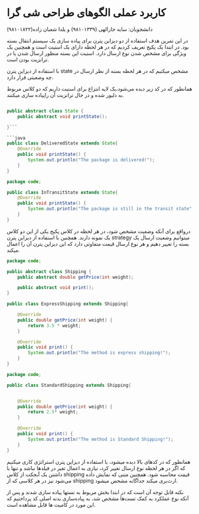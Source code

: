 # کاربرد عملی الگوهای طراحی شی گرا
دانشجویان: سایه جارالهی (۹۸۱۰۱۳۳۹) و یلدا شعبان زاده(۹۸۱۰۱۸۲۲)

در این تمرین هدف استفاده از دو دیزاین پترن برای پیاده سازی یک سیستم انتقال بسته بود. در ابتدا یک پکیج تعریف کردیم که در هر لحظه دارای یک استیت است و همچنین یک ویژگی برای مشخص شدن نوع ارسال دارد. استیت این بسته منظور ارسال شدن یا در ترانزیت بودن است. 

با استفاده از دیزاین پترن state مشخص میکنیم که در هر لحظه بسته از نظر ارسال در چه وضعیتی قرار دارد. 

همانطور که در کد زیر دیده می‌شود،‌یک لایه انتزاع برای استیت داریم که دو کلاس مربوط به دلیور شده و در حال ترانزیت آن راپیاده سازی میکنند. 


```java

public abstract class State {
    public abstract void printState();

}```

```java 
public class DeliveredState extends State{
    @Override
    public void printState() {
        System.out.println("The package is delivered!");
    }
}
```

```java
package code;

public class InTransitState extends State{
    @Override
    public void printState() {
        System.out.println("The package is still in the transit state");
    }
}
```

درواقع برای آنکه وضعیت مشخص شود، در هر لحظه در کلاس پکیج یکی از این دو کلاس یک نمونه دارند. همچنین با استفاده از دیزاین پترن strategy  میتوانیم وضعیت ارسال یک بسته را تغییر دهیم و هر نوع ارسال قیمت متفاوتی دارد که این دیزاین پترن آن را اعمال میکند. 

```java 
package code;

public abstract class Shipping {
    public abstract double getPrice(int weight);

    public abstract void print();
}
```
```java 
public class ExpressShipping extends Shipping{

    @Override
    public double getPrice(int weight) {
        return 3.5 * weight;
    }

    @Override
    public void print() {
        System.out.println("The method is express shipping!");
    }
}

```
```java
package code;

public class StandardShipping extends Shipping{


    @Override
    public double getPrice(int weight) {
        return 2.5* weight;
    }

    @Override
    public void print() {
        System.out.println("The method is Standard Shipping!");
    }
}

```
همانطور که در کدهای بالا دیده میشود، با استفاده از دیزاین پترن استراتژی کاری میکنیم که اگر در هر لحظه نوع ارسال تغییر کرد، نیازی به اعمال تغیر در فیلدها نباشد و تنها با داشتن یک آبجکت از کلاس shipping قیمت محاسبه شود. همچنین متنی که نمایش داده می‌شود نیز در هر کلاسی که از shipping ارث‌بری میکند جداگانه مشحص میشود. 


نکته قابل توجه آن است که در ابتدا بخش مربوط به تستها پیاده سازی شدند و پس از آنکه نوع عملکرد به کمک تست‌ها مشخص شد، به پیاده‌سازی بدنه اصلی کد پرداختیم که این مورد در کامیت ها قابل مشاهده است. 
